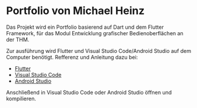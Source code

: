 # Portfolio von Michael Heinz

Das Projekt wird ein Portfolio basierend auf Dart und dem Flutter Framework, für das Modul Entwicklung grafischer Bedienoberflächen an der THM.

Zur ausführung wird Flutter und Visual Studio Code/Android Studio auf dem Computer benötigt. Refferenz und Anleitung dazu bei:
- [Flutter](https://docs.flutter.dev/get-started/install)
- [Visual Studio Code](https://code.visualstudio.com/download)
- [Android Studio](https://developer.android.com/studio?hl=de)
  
Anschließend in Visual Studio Code oder Android Studio öffnen und kompilieren.

